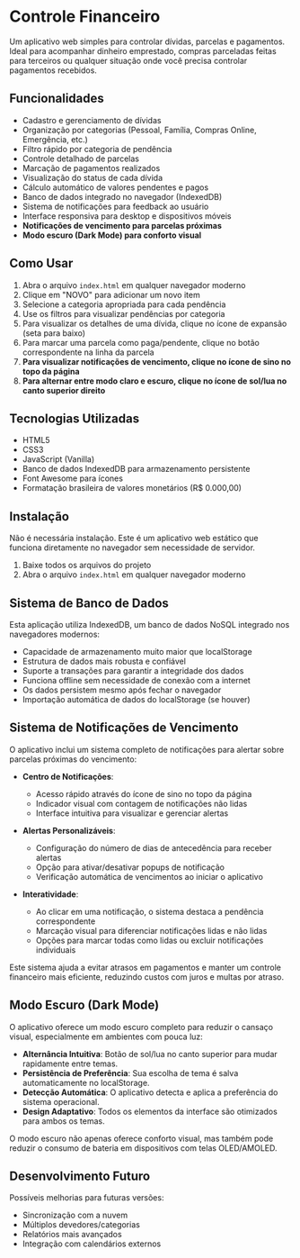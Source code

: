# Controle Financeiro

Um aplicativo web simples para controlar dívidas, parcelas e pagamentos. Ideal para acompanhar dinheiro emprestado, compras parceladas feitas para terceiros ou qualquer situação onde você precisa controlar pagamentos recebidos.

## Funcionalidades

- Cadastro e gerenciamento de dívidas
- Organização por categorias (Pessoal, Família, Compras Online, Emergência, etc.)
- Filtro rápido por categoria de pendência
- Controle detalhado de parcelas
- Marcação de pagamentos realizados
- Visualização do status de cada dívida
- Cálculo automático de valores pendentes e pagos
- Banco de dados integrado no navegador (IndexedDB)
- Sistema de notificações para feedback ao usuário
- Interface responsiva para desktop e dispositivos móveis
- **Notificações de vencimento para parcelas próximas**
- **Modo escuro (Dark Mode) para conforto visual**

## Como Usar

1. Abra o arquivo `index.html` em qualquer navegador moderno
2. Clique em "NOVO" para adicionar um novo item
3. Selecione a categoria apropriada para cada pendência
4. Use os filtros para visualizar pendências por categoria
5. Para visualizar os detalhes de uma dívida, clique no ícone de expansão (seta para baixo)
6. Para marcar uma parcela como paga/pendente, clique no botão correspondente na linha da parcela
7. **Para visualizar notificações de vencimento, clique no ícone de sino no topo da página**
8. **Para alternar entre modo claro e escuro, clique no ícone de sol/lua no canto superior direito**

## Tecnologias Utilizadas

- HTML5
- CSS3
- JavaScript (Vanilla)
- Banco de dados IndexedDB para armazenamento persistente
- Font Awesome para ícones
- Formatação brasileira de valores monetários (R$ 0.000,00)

## Instalação

Não é necessária instalação. Este é um aplicativo web estático que funciona diretamente no navegador sem necessidade de servidor.

1. Baixe todos os arquivos do projeto
2. Abra o arquivo `index.html` em qualquer navegador moderno

## Sistema de Banco de Dados

Esta aplicação utiliza IndexedDB, um banco de dados NoSQL integrado nos navegadores modernos:

- Capacidade de armazenamento muito maior que localStorage
- Estrutura de dados mais robusta e confiável
- Suporte a transações para garantir a integridade dos dados
- Funciona offline sem necessidade de conexão com a internet
- Os dados persistem mesmo após fechar o navegador
- Importação automática de dados do localStorage (se houver)

## Sistema de Notificações de Vencimento

O aplicativo inclui um sistema completo de notificações para alertar sobre parcelas próximas do vencimento:

- **Centro de Notificações**:
  - Acesso rápido através do ícone de sino no topo da página
  - Indicador visual com contagem de notificações não lidas
  - Interface intuitiva para visualizar e gerenciar alertas

- **Alertas Personalizáveis**:
  - Configuração do número de dias de antecedência para receber alertas
  - Opção para ativar/desativar popups de notificação
  - Verificação automática de vencimentos ao iniciar o aplicativo

- **Interatividade**:
  - Ao clicar em uma notificação, o sistema destaca a pendência correspondente
  - Marcação visual para diferenciar notificações lidas e não lidas
  - Opções para marcar todas como lidas ou excluir notificações individuais

Este sistema ajuda a evitar atrasos em pagamentos e manter um controle financeiro mais eficiente, reduzindo custos com juros e multas por atraso.

## Modo Escuro (Dark Mode)

O aplicativo oferece um modo escuro completo para reduzir o cansaço visual, especialmente em ambientes com pouca luz:

- **Alternância Intuitiva**: Botão de sol/lua no canto superior para mudar rapidamente entre temas.
- **Persistência de Preferência**: Sua escolha de tema é salva automaticamente no localStorage.
- **Detecção Automática**: O aplicativo detecta e aplica a preferência do sistema operacional.
- **Design Adaptativo**: Todos os elementos da interface são otimizados para ambos os temas.

O modo escuro não apenas oferece conforto visual, mas também pode reduzir o consumo de bateria em dispositivos com telas OLED/AMOLED.

## Desenvolvimento Futuro

Possíveis melhorias para futuras versões:

- Sincronização com a nuvem
- Múltiplos devedores/categorias
- Relatórios mais avançados
- Integração com calendários externos 